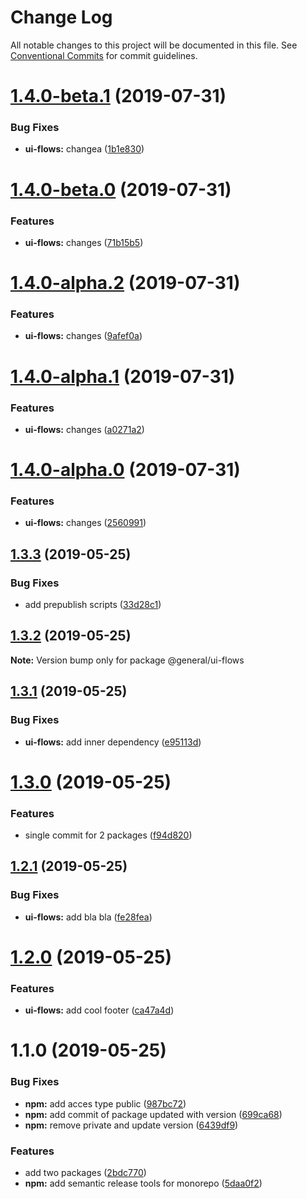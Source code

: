 # Change Log

All notable changes to this project will be documented in this file.
See [Conventional Commits](https://conventionalcommits.org) for commit guidelines.

# [1.4.0-beta.1](https://github.com/forforeach/lerna-poc/compare/@general/ui-flows@1.4.0-beta.0...@general/ui-flows@1.4.0-beta.1) (2019-07-31)


### Bug Fixes

* **ui-flows:** changea ([1b1e830](https://github.com/forforeach/lerna-poc/commit/1b1e830))





# [1.4.0-beta.0](https://github.com/forforeach/lerna-poc/compare/@general/ui-flows@1.4.0-alpha.2...@general/ui-flows@1.4.0-beta.0) (2019-07-31)


### Features

* **ui-flows:** changes ([71b15b5](https://github.com/forforeach/lerna-poc/commit/71b15b5))





# [1.4.0-alpha.2](https://github.com/forforeach/lerna-poc/compare/@general/ui-flows@1.4.0-alpha.1...@general/ui-flows@1.4.0-alpha.2) (2019-07-31)


### Features

* **ui-flows:** changes ([9afef0a](https://github.com/forforeach/lerna-poc/commit/9afef0a))





# [1.4.0-alpha.1](https://github.com/forforeach/lerna-poc/compare/@general/ui-flows@1.4.0-alpha.0...@general/ui-flows@1.4.0-alpha.1) (2019-07-31)


### Features

* **ui-flows:** changes ([a0271a2](https://github.com/forforeach/lerna-poc/commit/a0271a2))





# [1.4.0-alpha.0](https://github.com/forforeach/lerna-poc/compare/@general/ui-flows@1.3.3...@general/ui-flows@1.4.0-alpha.0) (2019-07-31)


### Features

* **ui-flows:** changes ([2560991](https://github.com/forforeach/lerna-poc/commit/2560991))





## [1.3.3](https://github.com/forforeach/lerna-poc/compare/@general/ui-flows@1.3.2...@general/ui-flows@1.3.3) (2019-05-25)


### Bug Fixes

* add prepublish scripts ([33d28c1](https://github.com/forforeach/lerna-poc/commit/33d28c1))





## [1.3.2](https://github.com/forforeach/lerna-poc/compare/@general/ui-flows@1.3.1...@general/ui-flows@1.3.2) (2019-05-25)

**Note:** Version bump only for package @general/ui-flows





## [1.3.1](https://github.com/forforeach/lerna-poc/compare/@general/ui-flows@1.3.0...@general/ui-flows@1.3.1) (2019-05-25)


### Bug Fixes

* **ui-flows:** add inner dependency ([e95113d](https://github.com/forforeach/lerna-poc/commit/e95113d))





# [1.3.0](https://github.com/forforeach/lerna-poc/compare/@general/ui-flows@1.2.1...@general/ui-flows@1.3.0) (2019-05-25)


### Features

* single commit for 2 packages ([f94d820](https://github.com/forforeach/lerna-poc/commit/f94d820))





## [1.2.1](https://github.com/forforeach/lerna-poc/compare/@general/ui-flows@1.2.0...@general/ui-flows@1.2.1) (2019-05-25)


### Bug Fixes

* **ui-flows:** add bla bla ([fe28fea](https://github.com/forforeach/lerna-poc/commit/fe28fea))





# [1.2.0](https://github.com/forforeach/lerna-poc/compare/@general/ui-flows@1.1.0...@general/ui-flows@1.2.0) (2019-05-25)


### Features

* **ui-flows:** add cool footer ([ca47a4d](https://github.com/forforeach/lerna-poc/commit/ca47a4d))





# 1.1.0 (2019-05-25)


### Bug Fixes

* **npm:** add acces type public ([987bc72](https://github.com/forforeach/lerna-poc/commit/987bc72))
* **npm:** add commit of package updated with version ([699ca68](https://github.com/forforeach/lerna-poc/commit/699ca68))
* **npm:** remove private and update version ([6439df9](https://github.com/forforeach/lerna-poc/commit/6439df9))


### Features

* add two packages ([2bdc770](https://github.com/forforeach/lerna-poc/commit/2bdc770))
* **npm:** add semantic release tools for monorepo ([5daa0f2](https://github.com/forforeach/lerna-poc/commit/5daa0f2))
